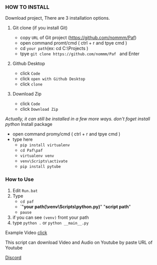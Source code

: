 ### **HOW TO INSTALL**

Download project, There are 3 installation options.

 1) Git clone (if you install Git)
    - copy `URL` of Git project (https://github.com/nommm/Paf)
    - open command promt/cmd ( ctrl + r and tpye cmd )
    - cd `your path`(ex: cd C:\Projects )
    - tpye `git clone https://github.com/nommm/Paf ` and Enter

 2) Github Desktop
    - click `Code`
    - click `open with Github Desktop`
    - click `clone`

 3) Download Zip
    - click `Code`
    - click `Download Zip`

_Actually, it can still be installed in a few more ways._
_don't foget install python_
Install package

- open command promy/cmd ( ctrl + r and tpye cmd )
- type here 
  - `pip install virtualenv`
  - `cd Paf\paf`
  - `virtualenv venv`
  - `venv\Scripts\activate`
  - `pip install pytube`

### **How to Use**

1) Edit `Run.bat` 
2) Type 
   - `cd paf`
   - `"__your path(\venv\Scripts\python.py)__" "__script path__"
   - `pause`
3) if you can see `(venv)` front your path
4) type `python .` or `python __main__.py`



Example Video [click](https://youtu.be/utafSYhBjfk)


This script can download Video and Audio on Youtube by paste URL of Youtube 

[Discord](https://discord.gg/ZbT2eAhY)
